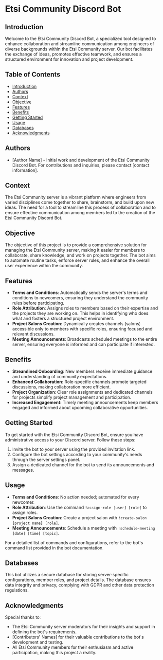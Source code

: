 Etsi Community Discord Bot
==========================

Introduction
------------

Welcome to the Etsi Community Discord Bot, a specialized tool designed to enhance collaboration and streamline communication among engineers of diverse backgrounds within the Etsi Community server. Our bot facilitates the exchange of ideas, promotes effective teamwork, and ensures a structured environment for innovation and project development.

Table of Contents
-----------------

*   [Introduction](#introduction)
*   [Authors](#authors)
*   [Context](#context)
*   [Objective](#objective)
*   [Features](#features)
*   [Benefits](#benefits)
*   [Getting Started](#getting-started)
*   [Usage](#usage)
*   [Databases](#databases)
*   [Acknowledgments](#acknowledgments)

Authors
-------

*   \[Author Name\] - Initial work and development of the Etsi Community Discord Bot. For contributions and inquiries, please contact \[contact information\].

Context
-------

The Etsi Community server is a vibrant platform where engineers from varied disciplines come together to share, brainstorm, and build upon new ideas. The need for a tool to streamline this process of collaboration and to ensure effective communication among members led to the creation of the Etsi Community Discord Bot.

Objective
---------

The objective of this project is to provide a comprehensive solution for managing the Etsi Community server, making it easier for members to collaborate, share knowledge, and work on projects together. The bot aims to automate routine tasks, enforce server rules, and enhance the overall user experience within the community.

Features
--------

*   **Terms and Conditions**: Automatically sends the server's terms and conditions to newcomers, ensuring they understand the community rules before participating.
*   **Role Attribution**: Assigns roles to members based on their expertise and the projects they are working on. This helps in identifying who does what and fosters a structured project environment.
*   **Project Salons Creation**: Dynamically creates channels (salons) accessible only to members with specific roles, ensuring focused and relevant discussions.
*   **Meeting Announcements**: Broadcasts scheduled meetings to the entire server, ensuring everyone is informed and can participate if interested.

Benefits
--------

*   **Streamlined Onboarding**: New members receive immediate guidance and understanding of community expectations.
*   **Enhanced Collaboration**: Role-specific channels promote targeted discussions, making collaboration more efficient.
*   **Project Organization**: Clear role assignments and dedicated channels for projects simplify project management and participation.
*   **Increased Engagement**: Timely meeting announcements keep members engaged and informed about upcoming collaborative opportunities.

Getting Started
---------------

To get started with the Etsi Community Discord Bot, ensure you have administrative access to your Discord server. Follow these steps:

1.  Invite the bot to your server using the provided invitation link.
2.  Configure the bot settings according to your community's needs through the server settings panel.
3.  Assign a dedicated channel for the bot to send its announcements and messages.

Usage
-----

*   **Terms and Conditions**: No action needed; automated for every newcomer.
*   **Role Attribution**: Use the command `!assign-role [user] [role]` to assign roles.
*   **Project Salons Creation**: Create a project salon with `!create-salon [project name] [role]`.
*   **Meeting Announcements**: Schedule a meeting with `!schedule-meeting [date] [time] [topic]`.

For a detailed list of commands and configurations, refer to the bot's command list provided in the bot documentation.

Databases
---------

This bot utilizes a secure database for storing server-specific configurations, member roles, and project details. The database ensures data integrity and privacy, complying with GDPR and other data protection regulations.

Acknowledgments
---------------

Special thanks to:

*   The Etsi Community server moderators for their insights and support in defining the bot's requirements.
*   \[Contributors' Names\] for their valuable contributions to the bot's development and testing.
*   All Etsi Community members for their enthusiasm and active participation, making this project a reality.

